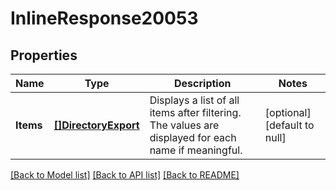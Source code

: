 # InlineResponse20053

## Properties
Name | Type | Description | Notes
------------ | ------------- | ------------- | -------------
**Items** | [**[]DirectoryExport**](DirectoryExport.md) | Displays a list of all items after filtering. The values are displayed for each name if meaningful. | [optional] [default to null]

[[Back to Model list]](../README.md#documentation-for-models) [[Back to API list]](../README.md#documentation-for-api-endpoints) [[Back to README]](../README.md)

